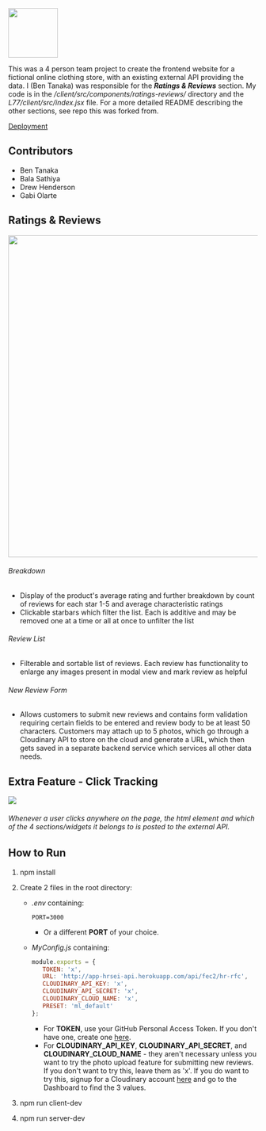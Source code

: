 <img src="https://user-images.githubusercontent.com/37204126/222028327-4b0748b9-0af4-4c7e-980d-08f7c79ce2c1.png" width="100px"/>

This was a 4 person team project to create the frontend website for a fictional online clothing store, with an existing external API providing the data. I (Ben Tanaka) was responsible for the **_Ratings & Reviews_** section. My code is in the */client/src/components/ratings-reviews/* directory and the *L77/client/src/index.jsx* file. For a more detailed README describing the other sections, see repo this was forked from.

<a href="https://amplify-deploy.d469pfy0cj7c4.amplifyapp.com/#/">Deployment</a>

## Contributors
  * Ben Tanaka
  * Bala Sathiya
  * Drew Henderson
  * Gabi Olarte

## Ratings & Reviews
<img src="https://user-images.githubusercontent.com/37204126/204711146-2df11b8f-b82b-4717-9916-57844d55dea8.gif" width="650"/>

###### Breakdown
- Display of the product's average rating and further breakdown by count of reviews for each star 1-5 and average characteristic ratings
- Clickable starbars which filter the list. Each is additive and may be removed one at a time or all at once to unfilter the list
###### Review List
- Filterable and sortable list of reviews. Each review has functionality to enlarge any images present in modal view and mark review as helpful
###### New Review Form
- Allows customers to submit new reviews and contains form validation requiring certain fields to be entered and review body to be at least 50 characters. Customers may attach up to 5 photos, which go through a Cloudinary API to store on the cloud and generate a URL, which then gets saved in a separate backend service which services all other data needs.

## Extra Feature - Click Tracking
<img src="https://user-images.githubusercontent.com/37204126/223297320-2e7ff5cf-178c-4df8-b53d-9267601306a8.mp4"/>

###### Whenever a user clicks anywhere on the page, the html element and which of the 4 sections/widgets it belongs to is posted to the external API.

## How to Run
1. npm install
2. Create 2 files in the root directory:
   * *.env* containing:
     ```
     PORT=3000
     ```
     * Or a different **PORT** of your choice.
   
   * *MyConfig.js* containing:
     ```javascript
     module.exports = {
        TOKEN: 'x',
        URL: 'http://app-hrsei-api.herokuapp.com/api/fec2/hr-rfc',
        CLOUDINARY_API_KEY: 'x',
        CLOUDINARY_API_SECRET: 'x',
        CLOUDINARY_CLOUD_NAME: 'x',
        PRESET: 'ml_default'
     };
     ```
     * For **TOKEN**, use your GitHub Personal Access Token. If you don't have one, create one [here](https://github.com/settings/tokens).
     * For **CLOUDINARY_API_KEY**, **CLOUDINARY_API_SECRET**, and **CLOUDINARY_CLOUD_NAME** - they aren't necessary unless you want to try the photo upload feature for submitting new reviews. If you don't want to try this, leave them as 'x'. If you do want to try this, signup for a Cloudinary account [here](https://cloudinary.com/users/register_free#gsc.tab=0) and go to the Dashboard to find the 3 values.
      
3. npm run client-dev
4. npm run server-dev
